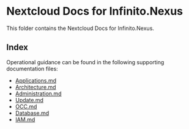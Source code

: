 # Nextcloud Docs for Infinito.Nexus

This folder contains the Nextcloud Docs for Infinito.Nexus.

## Index

Operational guidance can be found in the following supporting documentation files:
- [Applications.md](Applications.md)
- [Architecture.md](Architecture.md)
- [Administration.md](Administration.md)
- [Update.md](Update.md)
- [OCC.md](OCC.md)
- [Database.md](Database.md)
- [IAM.md](IAM.md)